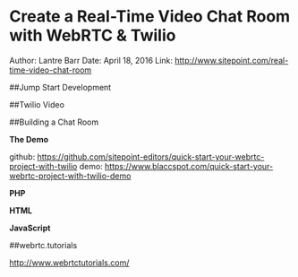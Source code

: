 Create a Real-Time Video Chat Room with WebRTC & Twilio
===

Author: Lantre Barr
Date: April 18, 2016
Link: <http://www.sitepoint.com/real-time-video-chat-room>

##Jump Start Development

##Twilio Video

##Building a Chat Room

**The Demo**

github: https://github.com/sitepoint-editors/quick-start-your-webrtc-project-with-twilio
demo: https://www.blaccspot.com/quick-start-your-webrtc-project-with-twilio-demo

**PHP**

**HTML**

**JavaScript**

##webrtc.tutorials

http://www.webrtctutorials.com/
